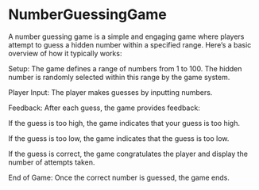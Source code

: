 # NumberGuessingGame
A number guessing game is a simple and engaging game where players attempt to guess a hidden number within a specified range. Here’s a basic overview of how it typically works:

Setup: The game defines a range of numbers from 1 to 100. The hidden number is randomly selected within this range by the game system.

Player Input: The player makes guesses by inputting numbers.

Feedback: After each guess, the game provides feedback:

If the guess is too high, the game indicates that your guess is too high.

If the guess is too low, the game indicates that the guess is too low.

If the guess is correct, the game congratulates the player and display the number of attempts taken.

End of Game: Once the correct number is guessed, the game ends.
